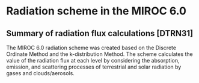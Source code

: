 # Radiation scheme in the MIROC 6.0
## Summary of radiation flux calculations [DTRN31]
The MIROC 6.0 radiation scheme was created based on the Discrete Ordinate Method and the k-distribution Method. The scheme calculates the value of the radiation flux at each level by considering the absorption, emission, and scattering processes of terrestrial and solar radiation by gases and clouds/aerosols. 